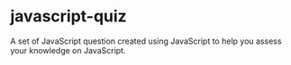 # javascript-quiz
A set of JavaScript question created using JavaScript to help you assess your knowledge on JavaScript.
